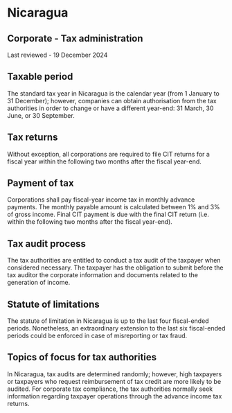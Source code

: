 # Nicaragua
## Corporate - Tax administration
Last reviewed - 19 December 2024
## Taxable period
The standard tax year in Nicaragua is the calendar year (from 1 January to 31 December); however, companies can obtain authorisation from the tax authorities in order to change or have a different year-end: 31 March, 30 June, or 30 September.
## Tax returns
Without exception, all corporations are required to file CIT returns for a fiscal year within the following two months after the fiscal year-end.
## Payment of tax
Corporations shall pay fiscal-year income tax in monthly advance payments. The monthly payable amount is calculated between 1% and 3% of gross income.
Final CIT payment is due with the final CIT return (i.e. within the following two months after the fiscal year-end).
## Tax audit process
The tax authorities are entitled to conduct a tax audit of the taxpayer when considered necessary. The taxpayer has the obligation to submit before the tax auditor the corporate information and documents related to the generation of income.
## Statute of limitations
The statute of limitation in Nicaragua is up to the last four fiscal-ended periods. Nonetheless, an extraordinary extension to the last six fiscal-ended periods could be enforced in case of misreporting or tax fraud. 
## Topics of focus for tax authorities
In Nicaragua, tax audits are determined randomly; however, high taxpayers or taxpayers who request reimbursement of tax credit are more likely to be audited. For corporate tax compliance, the tax authorities normally seek information regarding taxpayer operations through the advance income tax returns.
